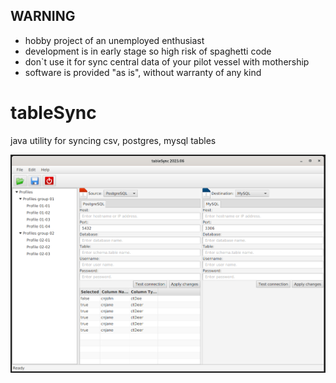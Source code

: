 ## WARNING
- hobby project of an unemployed enthusiast 
- development is in early stage so high risk of spaghetti code
- don`t use it for sync central data of your pilot vessel with mothership 
- software is provided "as is", without warranty of any kind

# tableSync
java utility for syncing csv, postgres, mysql tables

![tableSync screenshot](tablesync.png)

